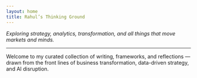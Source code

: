 ```yaml
---
layout: home
title: Rahul’s Thinking Ground
---
```


_Exploring strategy, analytics, transformation, and all things that move markets and minds._

---

Welcome to my curated collection of writing, frameworks, and reflections — drawn from the front lines of business transformation, data-driven strategy, and AI disruption.
